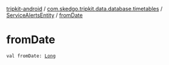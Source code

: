 [tripkit-android](../../index.md) / [com.skedgo.tripkit.data.database.timetables](../index.md) / [ServiceAlertsEntity](index.md) / [fromDate](./from-date.md)

# fromDate

`val fromDate: `[`Long`](https://kotlinlang.org/api/latest/jvm/stdlib/kotlin/-long/index.html)
